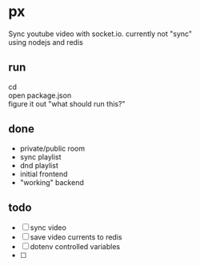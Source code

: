 # px

Sync youtube video with socket.io. currently not "sync"\
using nodejs and redis

## run

cd\
open package.json\
figure it out "what should run this?"

## done

- private/public room
- sync playlist
- dnd playlist
- initial frontend
- "working" backend 

## todo

- [ ] sync video 
- [ ] save video currents to redis
- [ ] dotenv controlled variables
- [ ] 
